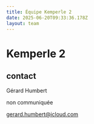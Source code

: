 ```yaml
---
title: Équipe Kemperle 2
date: 2025-06-20T09:33:36.178Z
layout: team
---
```


# Kemperle 2



## contact 

Gérard Humbert

non communiquée

gerard.humbert@icloud.com

